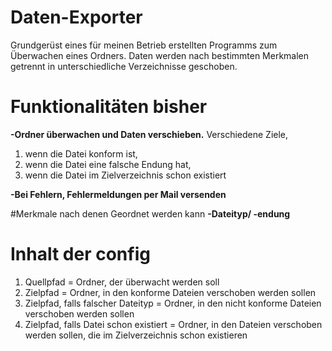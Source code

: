 # Daten-Exporter
Grundgerüst eines für meinen Betrieb erstellten Programms zum Überwachen eines Ordners. Daten werden nach bestimmten Merkmalen getrennt in unterschiedliche Verzeichnisse geschoben. 

# Funktionalitäten bisher
**-Ordner überwachen und Daten verschieben.**
Verschiedene Ziele, 
1. wenn die Datei konform ist, 
2. wenn die Datei eine falsche Endung hat,
3. wenn die Datei im Zielverzeichnis schon existiert

**-Bei Fehlern, Fehlermeldungen per Mail versenden** 

#Merkmale nach denen Geordnet werden kann
**-Dateityp/ -endung**

# Inhalt der config
1. Quellpfad = Ordner, der überwacht werden soll
2. Zielpfad = Ordner, in den konforme Dateien verschoben werden sollen
3. Zielpfad, falls falscher Dateityp = Ordner, in den nicht konforme Dateien verschoben werden sollen
4. Zielpfad, falls Datei schon existiert = Ordner, in den Dateien verschoben werden sollen, die im Zielverzeichnis schon existieren

